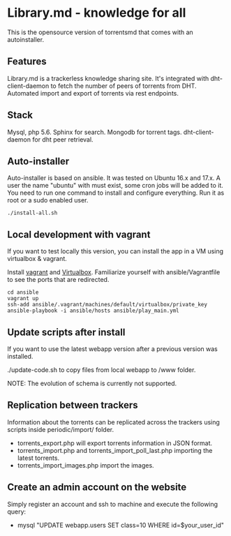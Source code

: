 # Library.md - knowledge for all

This is the opensource version of torrentsmd that comes with an autoinstaller.

## Features

Library.md is a trackerless knowledge sharing site.
It's integrated with dht-client-daemon to fetch the number of peers of torrents from DHT.
Automated import and export of torrents via rest endpoints.

## Stack

Mysql, php 5.6.
Sphinx for search.
Mongodb for torrent tags.
dht-client-daemon for dht peer retrieval.

## Auto-installer

Auto-installer is based on ansible.
It was tested on Ubuntu 16.x and 17.x.
A user the name "ubuntu" with must exist, some cron jobs will be added to it.
You need to run one command to install and configure everything.
Run it as root or a sudo enabled user.

```
./install-all.sh
```

## Local development with vagrant

If you want to test locally this version, you can install the app in a VM using virtualbox & vagrant.

Install [vagrant](https://www.vagrantup.com/docs/installation/) and [Virtualbox](https://www.virtualbox.org/wiki/Downloads).
Familiarize yourself with ansible/Vagrantfile to see the ports that are redirected.

```
cd ansible
vagrant up
ssh-add ansible/.vagrant/machines/default/virtualbox/private_key
ansible-playbook -i ansible/hosts ansible/play_main.yml
```

## Update scripts after install
If you want to use the latest webapp version after a previous version was installed.

./update-code.sh to copy files from local webapp to /www folder.

NOTE: The evolution of schema is currently not supported.

## Replication between trackers
Information about the torrents can be replicated across the trackers using scripts inside periodic/import/ folder. 

- torrents_export.php will export torrents information in JSON format.
- torrents_import.php and torrents_import_poll_last.php importing the latest torrents.
- torrents_import_images.php import the images.

## Create an admin account on the website
Simply register an account and ssh to machine and execute the following query:

- mysql "UPDATE webapp.users SET class=10 WHERE id=$your_user_id"
